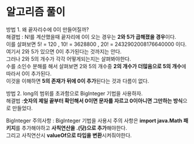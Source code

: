 # 알고리즘 풀이
방법 1. 왜 끝자리수에 0이 만들어질까?  
해결법 : N!를 계산했을때 끝자리에 0이 오는 경우는 **2와 5가 곱해졌을 경우**이다.  
이를 살펴보면 5! = 120 , 10! = 3628800 , 20! = 2432902008176640000 이다. 
여기서 2와 5가 있으면 0이 추가된다는 것까지는 안다.  
그러나 2와 5의 개수가 각각 어떻게되는지는 살펴봐야한다.  
수를 소인수 분해를 해서 살펴보면 2와 5의 개수중 **2의 개수가 더많음으로 5의 개수**에따라서 0이 추가된다.  
이것을 이해하면 **5의 존재가 뒤에 0이 추가**된다는 것과 다름이 없다.  

방법 2. long의 범위를 초과함으로 BigInteger 기법을 사용하자.  
해결법 :**숫자의 제일 끝부터 확인해서 0이면 문자를 자르고 0이아니면 그만하는 방식**으로 만들었다.  

BigInteger 주의사항 : BigInteger 기법을 사용시 주의 사항은 **import java.Math 패키지**를 추가해야하고 **사칙연산을 .(닷)으로 추가**해야한다.   
그리고 사칙연산시 **valueOf으로 타입을 변환**시켜줘야한다.


